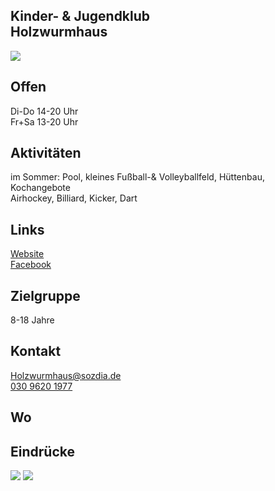 ## Kinder- & Jugendklub <br>Holzwurmhaus
<img id="topmedia" src="images/Logos/holzwurmhaus.png" />

## Offen
Di-Do 14-20 Uhr<br>
Fr+Sa 13-20 Uhr

## Aktivitäten
<p id="activities">
im Sommer: Pool, kleines Fußball-& Volleyballfeld, Hüttenbau, Kochangebote<br>
Airhockey, Billiard, Kicker, Dart
</p>

## Links
<a class="external_link" href="http://www.sozdia.de/Wir-ueber-uns.1751.0.html">Website</a><br>
<a class="external_link" href="https://www.facebook.com/j.mann.lindner">Facebook</a>

## Zielgruppe
8-18 Jahre

## Kontakt
[Holzwurmhaus@sozdia.de](mailto:mikado@kietzfuerkids.deHolzwurmhaus@sozdia.de)<br>
<a href="tel:+493096201977">030 9620 1977</a>

## Wo
<div id="gmap"></div>
<script>window.onload = showMap('Holzwurmhaus Falkenberg, Berlin', 0, 'gmap_mini', 'Falkenberger Chaussee 141, 13059 Berlin')</script>

## Eindrücke
<div class="mediacontainer">
  <img src="images/Holzwurmhaus/2.jpg" />
  <img src="images/Holzwurmhaus/1.jpg" />
</div>

